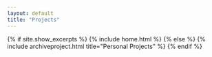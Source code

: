 ```yaml
---
layout: default
title: "Projects"
---
```



{% if site.show_excerpts %}
  {% include home.html %}
{% else %}
  {% include archiveproject.html title="Personal Projects" %}
{% endif %}


